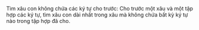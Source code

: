 Tìm xâu con không chứa các ký tự cho trước: Cho trước một xâu và một tập hợp các ký tự, tìm xâu con dài nhất trong xâu mà không chứa bất kỳ ký tự nào trong tập hợp đã cho.